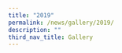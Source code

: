 ```yaml
---
title: "2019"
permalink: /news/gallery/2019/
description: ""
third_nav_title: Gallery
---
```






























